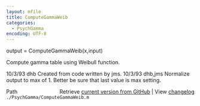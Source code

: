```yaml
---
layout: mfile
title: ComputeGammaWeib
categories:
  - PsychGamma
encoding: UTF-8
---
```


output = ComputeGammaWeib\(x,input\)

Compute gamma table using Weibull function.

10/3/93  dhb  Created from code written by jms.
10/3/93  dhb,jms  Normalize output to max of 1.
                  Better be sure that last value is max setting.


<div class="code_header" style="text-align:right;">
  <span style="float:left;">Path&nbsp;&nbsp;</span> <span class="counter">Retrieve <a href=
  "https://raw.github.com/Psychtoolbox-3/Psychtoolbox-3/beta/./PsychGamma/ComputeGammaWeib.m">current version from GitHub</a> | View <a href=
  "https://github.com/Psychtoolbox-3/Psychtoolbox-3/commits/beta/./PsychGamma/ComputeGammaWeib.m">changelog</a></span>
</div>
<div class="code">
  <code>./PsychGamma/ComputeGammaWeib.m</code>
</div>
